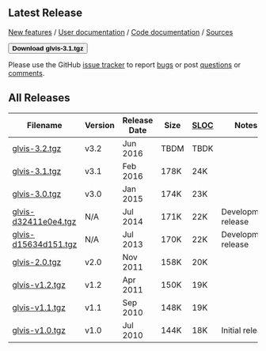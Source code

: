 ## Latest Release

[New features](https://raw.githubusercontent.com/glvis/glvis/master/CHANGELOG)
/ [User documentation](https://raw.githubusercontent.com/glvis/glvis/master/README)
/ [Code documentation](http://glvis.github.io/doxygen/html/index.html)
/ [Sources](https://github.com/glvis/glvis)

[<button type="button" class="btn btn-success">
**Download glvis-3.1.tgz**
</button>](http://goo.gl/gQZuu9)

Please use the GitHub [issue tracker](https://github.com/glvis/glvis/issues)
to report [bugs](https://github.com/glvis/glvis/issues/new?labels=bug)
or post [questions](https://github.com/glvis/glvis/issues/new?labels=question)
or [comments](https://github.com/glvis/glvis/issues/new?labels=comment).


## All Releases

  **Filename** | **Version** | **Release Date** | **Size** | **[SLOC](http://cloc.sourceforge.net)** | **Notes**
  ------------ | ----------- | ---------------- | -------- | --------------------------------------- | ---------
  [glvis-3.2.tgz](http://TBD) | v3.2 | Jun 2016 | TBDM | TBDK |  |
  [glvis-3.1.tgz](http://goo.gl/gQZuu9) | v3.1 | Feb 2016 | 178K | 24K |
  [glvis-3.0.tgz](http://goo.gl/HcdvqY) | v3.0 | Jan 2015 | 174K | 23K |
  [glvis-d32411e0e4.tgz](http://goo.gl/XlXptO) | N/A | Jul 2014 | 171K | 22K | Development release
  [glvis-d15634d151.tgz](http://goo.gl/YcpXYl) | N/A | Jul 2013 | 170K | 22K | Development release
  [glvis-2.0.tgz](http://goo.gl/B4NBVU) | v2.0 | Nov 2011 | 158K | 20K |
  [glvis-v1.2.tgz](http://goo.gl/QLcnzW) | v1.2 | Apr 2011 | 150K | 19K |
  [glvis-v1.1.tgz](http://goo.gl/n7wMF9) | v1.1 | Sep 2010 | 148K | 19K |
  [glvis-v1.0.tgz](http://goo.gl/a5slBh) | v1.0 | Jul 2010 | 144K | 18K | Initial release

<!-- GLVis originates from the previous research effort in the (unreleased) [AggieFEM/aFEM](http://www.math.tamu.edu/research/vigre/archive/2000c-Lazarov.html) project. -->
